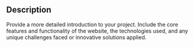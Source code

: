 ## Description

Provide a more detailed introduction to your project. Include the core features and functionality of the website, the technologies used, and any unique challenges faced or innovative solutions applied.
